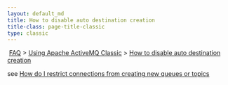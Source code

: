 ```yaml
---
layout: default_md
title: How to disable auto destination creation 
title-class: page-title-classic
type: classic
---
```


 [FAQ](faq) > [Using Apache ActiveMQ Classic](using-apache-activemq-classic) > [How to disable auto destination creation](how-to-disable-auto-destination-creation)


see [How do I restrict connections from creating new queues or topics](how-do-i-restrict-connections-from-creating-new-queues-or-topics)

